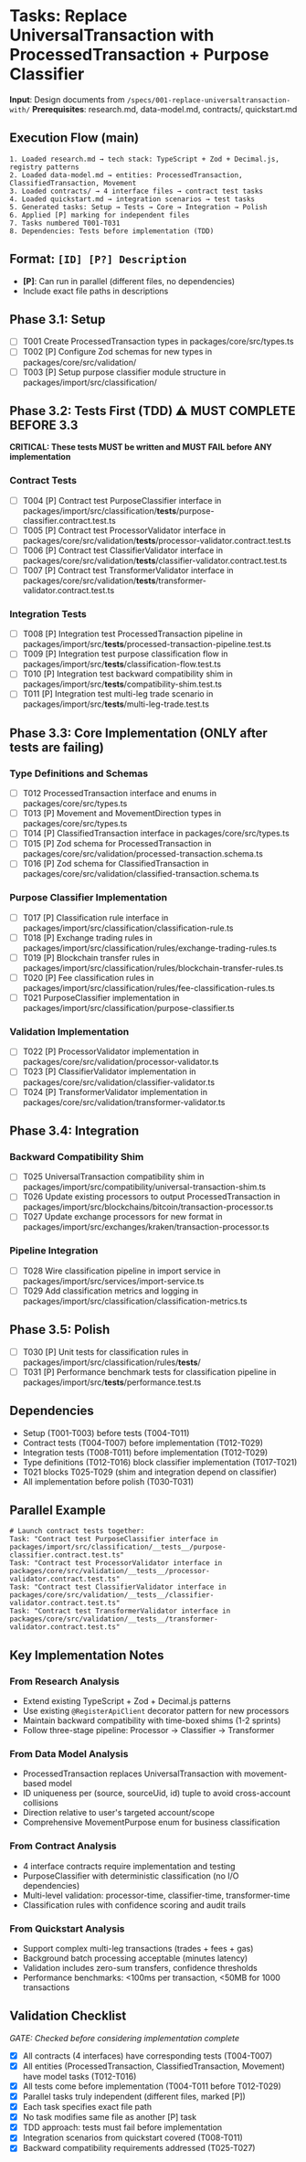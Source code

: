 # Tasks: Replace UniversalTransaction with ProcessedTransaction + Purpose Classifier

**Input**: Design documents from `/specs/001-replace-universaltransaction-with/`
**Prerequisites**: research.md, data-model.md, contracts/, quickstart.md

## Execution Flow (main)

```
1. Loaded research.md → tech stack: TypeScript + Zod + Decimal.js, registry patterns
2. Loaded data-model.md → entities: ProcessedTransaction, ClassifiedTransaction, Movement
3. Loaded contracts/ → 4 interface files → contract test tasks
4. Loaded quickstart.md → integration scenarios → test tasks
5. Generated tasks: Setup → Tests → Core → Integration → Polish
6. Applied [P] marking for independent files
7. Tasks numbered T001-T031
8. Dependencies: Tests before implementation (TDD)
```

## Format: `[ID] [P?] Description`

- **[P]**: Can run in parallel (different files, no dependencies)
- Include exact file paths in descriptions

## Phase 3.1: Setup

- [ ] T001 Create ProcessedTransaction types in packages/core/src/types.ts
- [ ] T002 [P] Configure Zod schemas for new types in packages/core/src/validation/
- [ ] T003 [P] Setup purpose classifier module structure in packages/import/src/classification/

## Phase 3.2: Tests First (TDD) ⚠️ MUST COMPLETE BEFORE 3.3

**CRITICAL: These tests MUST be written and MUST FAIL before ANY implementation**

### Contract Tests

- [ ] T004 [P] Contract test PurposeClassifier interface in packages/import/src/classification/**tests**/purpose-classifier.contract.test.ts
- [ ] T005 [P] Contract test ProcessorValidator interface in packages/core/src/validation/**tests**/processor-validator.contract.test.ts
- [ ] T006 [P] Contract test ClassifierValidator interface in packages/core/src/validation/**tests**/classifier-validator.contract.test.ts
- [ ] T007 [P] Contract test TransformerValidator interface in packages/core/src/validation/**tests**/transformer-validator.contract.test.ts

### Integration Tests

- [ ] T008 [P] Integration test ProcessedTransaction pipeline in packages/import/src/**tests**/processed-transaction-pipeline.test.ts
- [ ] T009 [P] Integration test purpose classification flow in packages/import/src/**tests**/classification-flow.test.ts
- [ ] T010 [P] Integration test backward compatibility shim in packages/import/src/**tests**/compatibility-shim.test.ts
- [ ] T011 [P] Integration test multi-leg trade scenario in packages/import/src/**tests**/multi-leg-trade.test.ts

## Phase 3.3: Core Implementation (ONLY after tests are failing)

### Type Definitions and Schemas

- [ ] T012 ProcessedTransaction interface and enums in packages/core/src/types.ts
- [ ] T013 [P] Movement and MovementDirection types in packages/core/src/types.ts
- [ ] T014 [P] ClassifiedTransaction interface in packages/core/src/types.ts
- [ ] T015 [P] Zod schema for ProcessedTransaction in packages/core/src/validation/processed-transaction.schema.ts
- [ ] T016 [P] Zod schema for ClassifiedTransaction in packages/core/src/validation/classified-transaction.schema.ts

### Purpose Classifier Implementation

- [ ] T017 [P] Classification rule interface in packages/import/src/classification/classification-rule.ts
- [ ] T018 [P] Exchange trading rules in packages/import/src/classification/rules/exchange-trading-rules.ts
- [ ] T019 [P] Blockchain transfer rules in packages/import/src/classification/rules/blockchain-transfer-rules.ts
- [ ] T020 [P] Fee classification rules in packages/import/src/classification/rules/fee-classification-rules.ts
- [ ] T021 PurposeClassifier implementation in packages/import/src/classification/purpose-classifier.ts

### Validation Implementation

- [ ] T022 [P] ProcessorValidator implementation in packages/core/src/validation/processor-validator.ts
- [ ] T023 [P] ClassifierValidator implementation in packages/core/src/validation/classifier-validator.ts
- [ ] T024 [P] TransformerValidator implementation in packages/core/src/validation/transformer-validator.ts

## Phase 3.4: Integration

### Backward Compatibility Shim

- [ ] T025 UniversalTransaction compatibility shim in packages/import/src/compatibility/universal-transaction-shim.ts
- [ ] T026 Update existing processors to output ProcessedTransaction in packages/import/src/blockchains/bitcoin/transaction-processor.ts
- [ ] T027 Update exchange processors for new format in packages/import/src/exchanges/kraken/transaction-processor.ts

### Pipeline Integration

- [ ] T028 Wire classification pipeline in import service in packages/import/src/services/import-service.ts
- [ ] T029 Add classification metrics and logging in packages/import/src/classification/classification-metrics.ts

## Phase 3.5: Polish

- [ ] T030 [P] Unit tests for classification rules in packages/import/src/classification/rules/**tests**/
- [ ] T031 [P] Performance benchmark tests for classification pipeline in packages/import/src/**tests**/performance.test.ts

## Dependencies

- Setup (T001-T003) before tests (T004-T011)
- Contract tests (T004-T007) before implementation (T012-T029)
- Integration tests (T008-T011) before implementation (T012-T029)
- Type definitions (T012-T016) block classifier implementation (T017-T021)
- T021 blocks T025-T029 (shim and integration depend on classifier)
- All implementation before polish (T030-T031)

## Parallel Example

```
# Launch contract tests together:
Task: "Contract test PurposeClassifier interface in packages/import/src/classification/__tests__/purpose-classifier.contract.test.ts"
Task: "Contract test ProcessorValidator interface in packages/core/src/validation/__tests__/processor-validator.contract.test.ts"
Task: "Contract test ClassifierValidator interface in packages/core/src/validation/__tests__/classifier-validator.contract.test.ts"
Task: "Contract test TransformerValidator interface in packages/core/src/validation/__tests__/transformer-validator.contract.test.ts"
```

## Key Implementation Notes

### From Research Analysis

- Extend existing TypeScript + Zod + Decimal.js patterns
- Use existing `@RegisterApiClient` decorator pattern for new processors
- Maintain backward compatibility with time-boxed shims (1-2 sprints)
- Follow three-stage pipeline: Processor → Classifier → Transformer

### From Data Model Analysis

- ProcessedTransaction replaces UniversalTransaction with movement-based model
- ID uniqueness per (source, sourceUid, id) tuple to avoid cross-account collisions
- Direction relative to user's targeted account/scope
- Comprehensive MovementPurpose enum for business classification

### From Contract Analysis

- 4 interface contracts require implementation and testing
- PurposeClassifier with deterministic classification (no I/O dependencies)
- Multi-level validation: processor-time, classifier-time, transformer-time
- Classification rules with confidence scoring and audit trails

### From Quickstart Analysis

- Support complex multi-leg transactions (trades + fees + gas)
- Background batch processing acceptable (minutes latency)
- Validation includes zero-sum transfers, confidence thresholds
- Performance benchmarks: <100ms per transaction, <50MB for 1000 transactions

## Validation Checklist

_GATE: Checked before considering implementation complete_

- [x] All contracts (4 interfaces) have corresponding tests (T004-T007)
- [x] All entities (ProcessedTransaction, ClassifiedTransaction, Movement) have model tasks (T012-T016)
- [x] All tests come before implementation (T004-T011 before T012-T029)
- [x] Parallel tasks truly independent (different files, marked [P])
- [x] Each task specifies exact file path
- [x] No task modifies same file as another [P] task
- [x] TDD approach: tests must fail before implementation
- [x] Integration scenarios from quickstart covered (T008-T011)
- [x] Backward compatibility requirements addressed (T025-T027)
